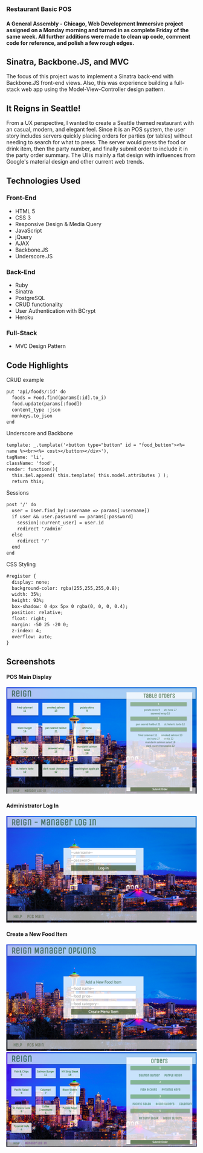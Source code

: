 ### Restaurant Basic POS
#### A General Assembly - Chicago, Web Development Immersive project assigned on a Monday morning and turned in as complete Friday of the same week. All further additions were made to clean up code, comment code for reference, and polish a few rough edges.

## Sinatra, Backbone.JS, and MVC
The focus of this project was to implement a Sinatra back-end with Backbone.JS front-end views. Also, this was experience building a full-stack web app using the Model-View-Controller design pattern.


## It Reigns in Seattle!
From a UX perspective, I wanted to create a Seattle themed restaurant with an casual, modern, and elegant feel. Since it is an POS system, the user story includes servers quickly placing orders for parties (or tables) without needing to search for what to press. The server would press the food or drink item, then the party number, and finally submit order to include it in the party order summary. The UI is mainly a flat design with influences from Google's material design and other current web trends.

## Technologies Used

### Front-End
- HTML 5
- CSS 3
- Responsive Design & Media Query
- JavaScript
- jQuery
- AJAX
- Backbone.JS
- Underscore.JS

### Back-End
- Ruby
- Sinatra
- PostgreSQL
- CRUD functionality
- User Authentication with BCrypt
- Heroku

### Full-Stack
- MVC Design Pattern


## Code Highlights
CRUD example
```
put 'api/foods/:id' do
  foods = Food.find(params[:id].to_i)
  food.update(params[:food])
  content_type :json
  monkeys.to_json
end

```
Underscore and Backbone
```
template: _.template('<button type="button" id = "food_button"><%= name %><br><%= cost></button></div>'),
tagName: 'li',
className: 'food',
render: function(){
  this.$el.append( this.template( this.model.attributes ) );
  return this;
```
Sessions
```
post '/' do
  user = User.find_by(:username => params[:username])
  if user && user.password == params[:password]
    session[:current_user] = user.id
    redirect '/admin'
  else
    redirect '/'
  end
end
```
CSS Styling
```
#register {
  display: none;
  background-color: rgba(255,255,255,0.8);
  width: 35%;
  height: 93%;
  box-shadow: 0 4px 5px 0 rgba(0, 0, 0, 0.4);
  position: relative;
  float: right;
  margin: -50 25 -20 0;
  z-index: 4;
  overflow: auto;
}
```

## Screenshots
#### POS Main Display
![MainPOS](/public/images/mainPOS.png)
#### Administrator Log In
![MainPOS](/public/images/managerLogIn.png)
#### Create a New Food Item
![MainPOS](/public/images/foodCreate.png)
![Screen Shot](/pos_screenshot.png)
